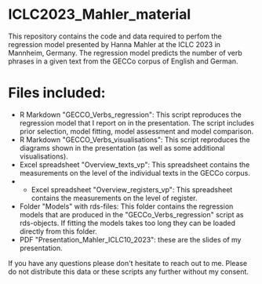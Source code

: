# ICLC2023_Mahler_material
This repository contains the code and data required to perfom the regression model presented by Hanna Mahler at the ICLC 2023 in Mannheim, Germany. 
The regression model predicts the number of verb phrases in a given text from the GECCo corpus of English and German.

# Files included:
- R Markdown "GECCO_Verbs_regression": This script reproduces the regression model that I report on in the presentation. The script includes prior selection, model fitting, model assessment and model comparison.
- R Markdown "GECCO_Verbs_visualisations": This script reproduces the diagrams shown in the presentation (as well as some additional visualisations).
- Excel spreadsheet "Overview_texts_vp": This spreadsheet contains the measurements on the level of the individual texts in the GECCo corpus.
- - Excel spreadsheet "Overview_registers_vp": This spreadsheet contains the measurements on the level of register. 
- Folder "Models" with rds-files: This folder contains the regression models that are produced in the "GECCo_Verbs_regression" script as rds-objects. If fitting the models takes too long they can be loaded directly from this folder.
- PDF "Presentation_Mahler_ICLC10_2023": these are the slides of my presentation.

If you have any questions please don't hesitate to reach out to me.
Please do not distribute this data or these scripts any further without my consent.
